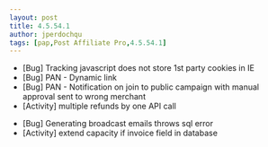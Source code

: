 ```yaml
---
layout: post
title: 4.5.54.1
author: jperdochqu
tags: [pap,Post Affiliate Pro,4.5.54.1]
---
```


- [Bug] Tracking javascript does not store 1st party cookies in IE
- [Bug] PAN - Dynamic link
- [Bug] PAN - Notification on join to public campaign with manual approval sent to wrong merchant
- [Activity] multiple refunds by one API call

<!--more-->

- [Bug] Generating broadcast emails throws sql error
- [Activity] extend capacity if invoice field in database
